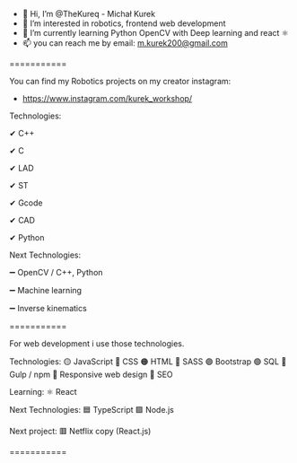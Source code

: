 - 👋 Hi, I’m @TheKureq - Michał Kurek
- 👀 I’m interested in robotics, frontend web development
- 🌱 I’m currently learning Python OpenCV with Deep learning and react ⚛
- 📫 you can reach me by email: m.kurek200@gmail.com

===========

You can find my Robotics projects on my creator instagram:
- https://www.instagram.com/kurek_workshop/

Technologies:

✔ C++

✔ C

✔ LAD

✔ ST

✔ Gcode

✔ CAD

✔ Python


Next Technologies:

➖ OpenCV / C++, Python

➖ Machine learning

➖ Inverse kinematics


===========

For web development i use those technologies.

Technologies:
🟡 JavaScript
🔵 CSS
🟠 HTML
🔴 SASS
🟣 Bootstrap
🟢 SQL
🥤  Gulp / npm
📱   Responsive web design
📢 SEO

Learning:
⚛ React

Next Technologies:
🟦 TypeScript
🟩 Node.js

Next project:
🟥 Netflix copy (React.js)

===========



<!---
TheKureq/TheKureq is a ✨ special ✨ repository because its `README.md` (this file) appears on your GitHub profile.
You can click the Preview link to take a look at your changes.
--->
